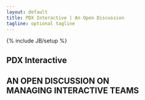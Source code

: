 ```yaml
---
layout: default
title: PDX Interactive | An Open Discussion
tagline: optional tagline
---
```

{% include JB/setup %}

<section id="main">
  <div class="content">
    <h1>PDX Interactive</h1>
    <h2>AN OPEN DISCUSSION ON<br />
      MANAGING INTERACTIVE TEAMS</h2>
    <!--section class="rsvp-form">
      <div class="social">
        <a href="#facebook"><img border="0" src="{{ ASSET_PATH }}dev/images/facebook.png" height="32" width="32" alt="Find us on Facebook" /></a>
        <a href="Twitter"><img border="0" src="{{ ASSET_PATH }}dev/images/twitter.png" height="32" width="32" alt="Follow us on Twitter" /></a>
      </div>

      <form method="POST" action="/">
        <input type="text" name="email" id="email" placeholder="RSVP" />
        <input type="submit" name="submit" id="submit" />
      </form>

      <div class="tip">Enter your email to join the conversation</div>
    </section-->
    <section id="www">
      <div class="outside">
        <h3 id="who">WHAT</h3>
        <article>A discussion with industry professionals from a variety of backgrounds</article>
      </div>
      <div id="middle">
        <h3 id="when">WHEN</h3>
        <article>November 15th<br/>Time: 7pm - 9pm</article>
      </div>
      <div class="outside">
        <h3 id="where">WHERE</h3>
        <article>Art Institute of Portland<br />
          1122 NW Davis Street<br/>
          Second Floor, Open Space</article>
      </div>
      <div class="clear"></div>
    </section>
      <div id="socialButtons">
        <a href="https://pdxinteractive.com" class="twitter-share-button" data-lang="en">&nbsp;</a>
        <div class="fb-like" data-href="http://www.pdxinteractive.com" data-send="false" data-width="225" data-show-faces="false" data-font="arial">&nbsp;</div>
      </div>
      <div class="clear"></div>
    <section id="about">
      <a href="http://goo.gl/maps/fYLNA" target="_blank"><img border="0" src="{{ ASSET_PATH }}dev/images/map_test.png" height="311" width="311" id="map" alt="" /></a>
      <h4>About</h4>
      <p>The Art Institute of Portland is hosting a panel discussion about best practices in interactive team management. Industry professionals from a variety of backgrounds will speak on topics including intra-team communications, project workflow strategies, managing client relationships, how to assemble and retain the ideal interactive team, and balancing budget vs. quality. Admission is free, attendance is priceless.</p>
          <br class="clear"/>
    </section>

  </div>
</section>

<!--
<section id="panelists">
  <div class="shadow">&nbsp;</div>
  <div class="content">
    <img src="{{ ASSET_PATH }}dev/images/shadow.png" height="21" width="1020" alt="" />
    <h4>PANELISTS</h4>
    {% for post in site.categories.profile %}
      {{ post.content }}
    {% endfor %}
    <br class="clear">
  </div>
</section>
-->
